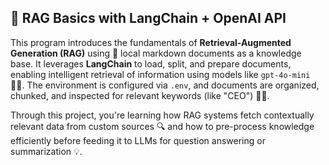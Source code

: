 ## 🧠 RAG Basics with LangChain + OpenAI API

This program introduces the fundamentals of **Retrieval-Augmented Generation (RAG)** using 📄 local markdown documents as a knowledge base. It leverages **LangChain** to load, split, and prepare documents, enabling intelligent retrieval of information using models like `gpt-4o-mini` 🧑‍💻. The environment is configured via `.env`, and documents are organized, chunked, and inspected for relevant keywords (like "CEO") 🕵️‍♂️. 

Through this project, you're learning how RAG systems fetch contextually relevant data from custom sources 🔍 and how to pre-process knowledge efficiently before feeding it to LLMs for question answering or summarization 💡.

